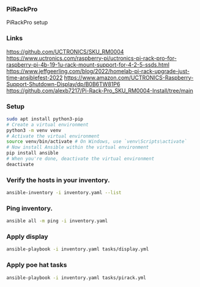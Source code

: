 ### PiRackPro
PiRackPro setup

### Links
https://github.com/UCTRONICS/SKU_RM0004
https://www.uctronics.com/raspberry-pi/uctronics-pi-rack-pro-for-raspberry-pi-4b-19-1u-rack-mount-support-for-4-2-5-ssds.html
https://www.jeffgeerling.com/blog/2022/homelab-pi-rack-upgrade-just-time-ansiblefest-2022
https://www.amazon.com/UCTRONICS-Raspberry-Support-Shutdown-Display/dp/B0B6TW81P6
https://github.com/alexb7217/Pi-Rack-Pro_SKU_RM0004-Install/tree/main

### Setup
```bash
sudo apt install python3-pip
# Create a virtual environment
python3 -m venv venv
# Activate the virtual environment
source venv/bin/activate # On Windows, use `venv\Scripts\activate`
# Now install Ansible within the virtual environment
pip install ansible
# When you're done, deactivate the virtual environment
deactivate
```

### Verify the hosts in your inventory.
```bash
ansible-inventory -i inventory.yaml --list
```

### Ping inventory.
```bash
ansible all -m ping -i inventory.yaml
```

### Apply display
```bash
ansible-playbook -i inventory.yaml tasks/display.yml
```

### Apply poe hat tasks
```bash
ansible-playbook -i inventory.yaml tasks/pirack.yml
```